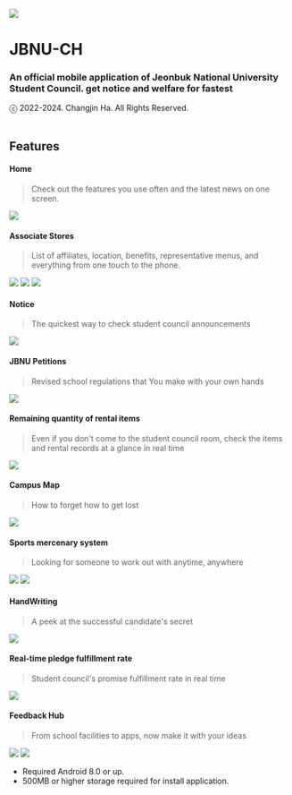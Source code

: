 ![ ](ReadMe/render_final.png)</br>
# JBNU-CH</br>
### An official mobile application of Jeonbuk National University Student Council. get notice and welfare for fastest<br>
ⓒ 2022-2024. Changjin Ha. All Rights Reserved.<br><br>

## Features</br>
#### Home</br>
> Check out the features you use often and the latest news on one screen.</br>

![](ReadMe/home.png)<br>

#### Associate Stores</br>
> List of affiliates, location, benefits, representative menus, and everything from one touch to the phone.</br>

![](ReadMe/affiliates.png)
![](ReadMe/affiliatesMap.jpeg)
![](ReadMe/affiliates_details.png)<br>

#### Notice</br>
> The quickest way to check student council announcements<br>

![](ReadMe/notice_details.PNG)<br>

#### JBNU Petitions</br>
> Revised school regulations that You make with your own hands<br>

![](ReadMe/petition.jpeg)<br>

#### Remaining quantity of rental items</br>
> Even if you don't come to the student council room, check the items and rental records at a glance in real time<br>

![](ReadMe/products.png)<br>

#### Campus Map</br>
> How to forget how to get lost</br>

![](ReadMe/campusMap.png)<br>

#### Sports mercenary system<br>
> Looking for someone to work out with anytime, anywhere</br>

![](ReadMe/sports_1.jpeg)
![](ReadMe/sports_2.png)<br>

#### HandWriting</br>
> A peek at the successful candidate's secret</br>

![](ReadMe/handWriting.png)<br>

#### Real-time pledge fulfillment rate</br>
> Student council's promise fulfillment rate in real time<br>

![](ReadMe/products.png)<br>

#### Feedback Hub</br>
> From school facilities to apps, now make it with your ideas<br>

![](ReadMe/feedbackHub.jpeg)
![](ReadMe/feedbackHub_2.jpeg)<br>

 * Required Android 8.0 or up. </br>
 * 500MB or higher storage required for install application.


